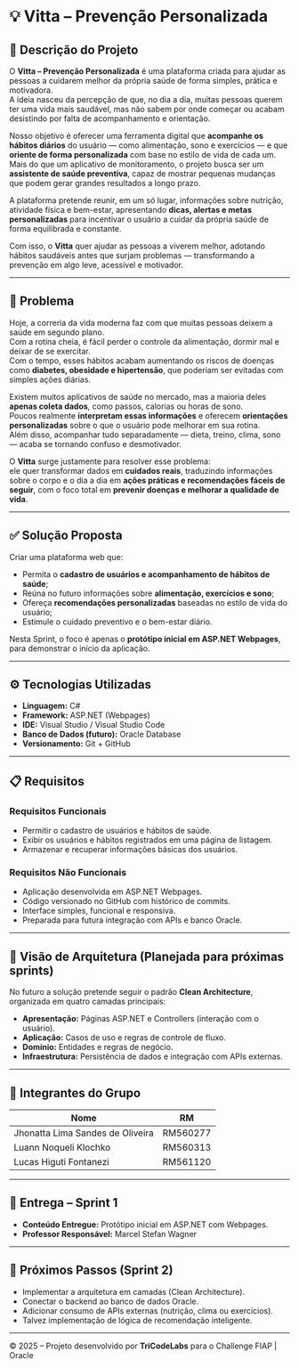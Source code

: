 # 💡 Vitta – Prevenção Personalizada

## 🧩 Descrição do Projeto
O **Vitta – Prevenção Personalizada** é uma plataforma criada para ajudar as pessoas a cuidarem melhor da própria saúde de forma simples, prática e motivadora.  
A ideia nasceu da percepção de que, no dia a dia, muitas pessoas querem ter uma vida mais saudável, mas não sabem por onde começar ou acabam desistindo por falta de acompanhamento e orientação.

Nosso objetivo é oferecer uma ferramenta digital que **acompanhe os hábitos diários** do usuário — como alimentação, sono e exercícios — e que **oriente de forma personalizada** com base no estilo de vida de cada um.  
Mais do que um aplicativo de monitoramento, o projeto busca ser um **assistente de saúde preventiva**, capaz de mostrar pequenas mudanças que podem gerar grandes resultados a longo prazo.

A plataforma pretende reunir, em um só lugar, informações sobre nutrição, atividade física e bem-estar, apresentando **dicas, alertas e metas personalizadas** para incentivar o usuário a cuidar da própria saúde de forma equilibrada e constante.

Com isso, o **Vitta** quer ajudar as pessoas a viverem melhor, adotando hábitos saudáveis antes que surjam problemas — transformando a prevenção em algo leve, acessível e motivador.

---

## 🎯 Problema
Hoje, a correria da vida moderna faz com que muitas pessoas deixem a saúde em segundo plano.  
Com a rotina cheia, é fácil perder o controle da alimentação, dormir mal e deixar de se exercitar.  
Com o tempo, esses hábitos acabam aumentando os riscos de doenças como **diabetes, obesidade e hipertensão**, que poderiam ser evitadas com simples ações diárias.

Existem muitos aplicativos de saúde no mercado, mas a maioria deles **apenas coleta dados**, como passos, calorias ou horas de sono.  
Poucos realmente **interpretam essas informações** e oferecem **orientações personalizadas** sobre o que o usuário pode melhorar em sua rotina.  
Além disso, acompanhar tudo separadamente — dieta, treino, clima, sono — acaba se tornando confuso e desmotivador.

O **Vitta** surge justamente para resolver esse problema:  
ele quer transformar dados em **cuidados reais**, traduzindo informações sobre o corpo e o dia a dia em **ações práticas e recomendações fáceis de seguir**, com o foco total em **prevenir doenças e melhorar a qualidade de vida**.

---

## ✅ Solução Proposta
Criar uma plataforma web que:
- Permita o **cadastro de usuários e acompanhamento de hábitos de saúde**;
- Reúna no futuro informações sobre **alimentação, exercícios e sono**;
- Ofereça **recomendações personalizadas** baseadas no estilo de vida do usuário;
- Estimule o cuidado preventivo e o bem-estar diário.

Nesta Sprint, o foco é apenas o **protótipo inicial em ASP.NET Webpages**, para demonstrar o início da aplicação.

---

## ⚙️ Tecnologias Utilizadas
- **Linguagem:** C#  
- **Framework:** ASP.NET (Webpages)  
- **IDE:** Visual Studio / Visual Studio Code  
- **Banco de Dados (futuro):** Oracle Database  
- **Versionamento:** Git + GitHub  

---

## 📋 Requisitos

### Requisitos Funcionais
- Permitir o cadastro de usuários e hábitos de saúde.  
- Exibir os usuários e hábitos registrados em uma página de listagem.  
- Armazenar e recuperar informações básicas dos usuários.  

### Requisitos Não Funcionais
- Aplicação desenvolvida em ASP.NET Webpages.  
- Código versionado no GitHub com histórico de commits.  
- Interface simples, funcional e responsiva.  
- Preparada para futura integração com APIs e banco Oracle.

---

## 🧠 Visão de Arquitetura (Planejada para próximas sprints)
No futuro a solução pretende seguir o padrão **Clean Architecture**, organizada em quatro camadas principais:

- **Apresentação:** Páginas ASP.NET e Controllers (interação com o usuário).  
- **Aplicação:** Casos de uso e regras de controle de fluxo.  
- **Domínio:** Entidades e regras de negócio.  
- **Infraestrutura:** Persistência de dados e integração com APIs externas.  

---

## 👥 Integrantes do Grupo
| Nome | RM |
|------|-------------------|
| Jhonatta Lima Sandes de Oliveira | RM560277 |
| Luann Noqueli Klochko | RM560313 | 
| Lucas Higuti Fontanezi | RM561120 |

---

## 📅 Entrega – Sprint 1
- **Conteúdo Entregue:** Protótipo inicial em ASP.NET com Webpages.  
- **Professor Responsável:** Marcel Stefan Wagner

---

## 🚀 Próximos Passos (Sprint 2)
- Implementar a arquitetura em camadas (Clean Architecture).  
- Conectar o backend ao banco de dados Oracle.  
- Adicionar consumo de APIs externas (nutrição, clima ou exercícios).  
- Talvez implementação de lógica de recomendação inteligente.

---

© 2025 – Projeto desenvolvido por **TriCodeLabs** para o Challenge FIAP | Oracle
